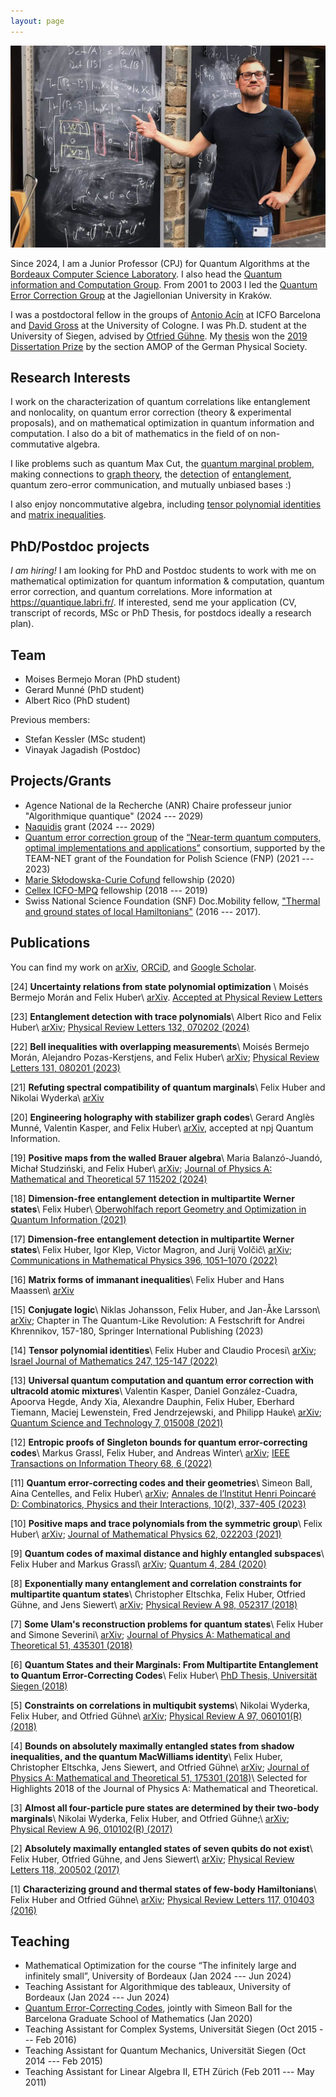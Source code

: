 ```yaml
---
layout: page
---
```


![](Untitled_horiz.png)

Since 2024, I am a Junior Professor (CPJ) for Quantum Algorithms at the [Bordeaux Computer Science Laboratory](https://labri.fr). I also head the [Quantum information and Computation Group](https://quantique.labri.fr/). From 2001 to 2003 I led the [Quantum Error Correction Group](https://nisq.pl/quantum-error-correction-group)
at the Jagiellonian University in Kraków.

I was a postdoctoral fellow in the groups of [Antonio Acín](https://www.icfo.eu/research-group/7/quantum-information/home/437/) at ICFO Barcelona and [David Gross](https://qi.uni-koeln.de/) at the University of Cologne. I was Ph.D. student at the University of Siegen, advised by [Otfried Gühne](https://www.physik.uni-siegen.de/tqo/). My [thesis](https://dspace.ub.uni-siegen.de/handle/ubsi/1272) won the [2019 Dissertation Prize](https://www.dpg-physik.de/auszeichnungen/preise-der-dpg-vereinigungen/preistraeger-dissertationspreis-samop) by the section AMOP of the German Physical Society.

## Research Interests
I work on the characterization of quantum correlations like entanglement and nonlocality, on quantum error correction (theory & experimental proposals), and on mathematical optimization in quantum information and computation. I also do a bit of mathematics in the field of on non-commutative algebra.

I like problems such as quantum Max Cut, the [quantum marginal problem](https://arxiv.org/abs/2211.06349), making connections to [graph theory](https://arxiv.org/abs/2310.00612), the [detection](https://arxiv.org/abs/2108.08720) of [entanglement](https://arxiv.org/abs/1708.06298), quantum zero-error communication, and mutually unbiased bases :)

I also enjoy noncommutative algebra, including [tensor polynomial identities](https://arxiv.org/abs/2011.04362) and [matrix inequalities](https://arxiv.org/abs/2002.12887).

## PhD/Postdoc projects

_I am hiring!_ I am looking for PhD and Postdoc students to work with me on mathematical optimization for quantum information & computation, quantum error correction, and quantum correlations.
More information at https://quantique.labri.fr/. If interested, send me your application (CV, transcript of records, MSc or PhD Thesis, for postdocs ideally a research plan).


## Team

- Moises Bermejo Moran (PhD student)
- Gerard Munné (PhD student)
- Albert Rico (PhD student)

Previous members:
- Stefan Kessler (MSc student)
- Vinayak Jagadish (Postdoc)


## Projects/Grants
- Agence National de la Recherche (ANR) Chaire professeur junior "Algorithmique quantique" (2024 --- 2029)
- [Naquidis](https://naquidis.com/) grant (2024 --- 2029)
- [Quantum error correction group](https://nisq.pl/quantum-error-correction-group) of the [“Near-term quantum computers, optimal implementations and applications”](nisq.pl) consortium, supported by the TEAM-NET grant of the Foundation for Polish Science (FNP) (2021 --- 2023)
- [Marie Skłodowska-Curie Cofund](bist.eu/probist) fellowship (2020)
- [Cellex ICFO-MPQ](cellex-mpq.icfo.eu) fellowship (2018 --- 2019)
- Swiss National Science Foundation (SNF) Doc.Mobility fellow, ["Thermal and ground states of local Hamiltonians"](http://p3.snf.ch/project-165024) (2016 --- 2017).


## Publications
You can find my work on [arXiv](https://arxiv.org/a/huber_f_1.html), [ORCiD](https://orcid.org/0000-0002-3856-4018), and [Google Scholar](https://scholar.google.com/citations?user=1O58f3gAAAAJ&hl=en&oi=ao).

[24] **Uncertainty relations from state polynomial optimization** \\
Moisés Bermejo Morán and Felix Huber\\
[arXiv](https://arxiv.org/abs/2310.00612). [Accepted at Physical Review Letters](https://journals.aps.org/prl/accepted/16074YdbXa716b89941e8d84a4395c58c64e08954)

[23] **Entanglement detection with trace polynomials**\\
Albert Rico and Felix Huber\\
[arXiv](https://arxiv.org/abs/2303.07761); [Physical Review Letters 132, 070202 (2024)](https://doi.org/10.1103/PhysRevLett.132.070202)

[22] **Bell inequalities with overlapping measurements**\\
Moisés Bermejo Morán, Alejandro Pozas-Kerstjens, and Felix Huber\\
[arXiv](https://arxiv.org/abs/2303.02127); [Physical Review Letters 131, 080201 (2023)](https://doi.org/10.1103/PhysRevLett.131.080201)

[21] **Refuting spectral compatibility of quantum marginals**\\
Felix Huber and Nikolai Wyderka\\
[arXiv](https://arxiv.org/abs/2211.06349)

[20] **Engineering holography with stabilizer graph codes**\\
Gerard Anglès Munné, Valentin Kasper, and Felix Huber\\
[arXiv](https://arxiv.org/abs/2209.08954), accepted at npj Quantum Information.

[19] **Positive maps from the walled Brauer algebra**\\
Maria Balanzó-Juandó, Michał Studziński, and Felix Huber\\
[arXiv](https://arxiv.org/abs/2112.12738); [Journal of Physics A: Mathematical and Theoretical 57 115202 (2024)](https://doi.org/10.1088/1751-8121/ad2b86)

[18] **Dimension-free entanglement detection in multipartite Werner states**\\
Felix Huber\\
[Oberwohlfach report Geometry and Optimization in Quantum Information (2021)](https://publications.mfo.de/handle/mfo/3902)

[17] **Dimension-free entanglement detection in multipartite Werner states**\\
Felix Huber, Igor Klep, Victor Magron, and Jurij Volčič\\
[arXiv](https://arxiv.org/abs/2108.08720); [Communications in Mathematical Physics 396, 1051–1070 (2022)](https://doi.org/10.1007/s00220-022-04485-9)

[16] **Matrix forms of immanant inequalities**\\
Felix Huber and Hans Maassen\\
[arXiv](https://arxiv.org/abs/2103.04317)

[15] **Conjugate logic**\\
Niklas Johansson, Felix Huber, and Jan-Åke Larsson\\
[arXiv](https://arxiv.org/abs/2102.06572); Chapter in The Quantum-Like Revolution: A Festschrift for Andrei Khrennikov, 157-180, Springer International Publishing (2023)

[14] **Tensor polynomial identities**\\
Felix Huber and Claudio Procesi\\
[arXiv](https://arxiv.org/abs/2011.04362); [Israel Journal of Mathematics 247, 125-147 (2022)](https://doi.org/10.1007/s11856-021-2262-6)

[13] **Universal quantum computation and quantum error correction with ultracold atomic mixtures**\\
Valentin Kasper, Daniel González-Cuadra, Apoorva Hegde, Andy Xia, Alexandre Dauphin, Felix Huber, Eberhard Tiemann, Maciej Lewenstein, Fred Jendrzejewski, and Philipp Hauke\\
[arXiv](https://arxiv.org/abs/2010.15923); [Quantum Science and Technology 7, 015008 (2021)](https://doi.org/10.1088/2058-9565/ac2d39)

[12] **Entropic proofs of Singleton bounds for quantum error-correcting codes**\\
Markus Grassl, Felix Huber, and Andreas Winter\\
[arXiv](https://arxiv.org/abs/2010.07902); [IEEE Transactions on Information Theory 68, 6 (2022)](https://doi.org/10.1109/TIT.2022.3149291)

[11] **Quantum error-correcting codes and their geometries**\\
Simeon Ball, Aina Centelles, and Felix Huber\\
[arXiv](https://arxiv.org/abs/2007.05992); [Annales de l’Institut Henri Poincaré D: Combinatorics, Physics and their Interactions, 10(2), 337-405 (2023)](https://doi.org/10.4171/aihpd/160)

[10] **Positive maps and trace polynomials from the symmetric group**\\
Felix Huber\\
[arXiv](https://arxiv.org/abs/2002.12887); [Journal of Mathematical Physics 62, 022203 (2021)](https://doi.org/10.1063/5.0028856)

[9] **Quantum codes of maximal distance and highly entangled subspaces**\\
Felix Huber and Markus Grassl\\
[arXiv](https://arxiv.org/abs/1907.07733); [Quantum 4, 284 (2020)](https://doi.org/10.22331/q-2020-06-18-284)

[8] **Exponentially many entanglement and correlation constraints for multipartite quantum states**\\
Christopher Eltschka, Felix Huber, Otfried Gühne, and Jens Siewert\\
[arXiv](https://arxiv.org/abs/1807.09165); [Physical Review A 98, 052317 (2018)](https://doi.org/10.1103/PhysRevA.98.052317)

[7] **Some Ulam's reconstruction problems for quantum states**\\
Felix Huber and Simone Severini\\
[arXiv](https://arxiv.org/abs/1802.00783); [Journal of Physics A: Mathematical and Theoretical 51, 435301 (2018)](https://doi.org/10.1088/1751-8121/aadd1e)

[6] **Quantum States and their Marginals: From Multipartite Entanglement to Quantum Error-Correcting Codes**\\
Felix Huber\\
[PhD Thesis, Universität Siegen (2018)](https://dspace.ub.uni-siegen.de/handle/ubsi/1272)

[5] **Constraints on correlations in multiqubit systems**\\
Nikolai Wyderka, Felix Huber, and Otfried Gühne\\
[arXiv](https://arxiv.org/abs/1710.00758); [Physical Review A 97, 060101(R) (2018)](https://doi.org/10.1103/PhysRevA.97.060101)

[4] **Bounds on absolutely maximally entangled states from shadow inequalities, and the quantum MacWilliams identity**\\
Felix Huber, Christopher Eltschka, Jens Siewert, and Otfried Gühne\\
[arXiv](https://arxiv.org/abs/1708.06298); [Journal of Physics A: Mathematical and Theoretical 51, 175301 (2018)](https://doi.org/10.1088/1751-8121/aaade5)\\
Selected for Highlights 2018 of the Journal of Physics A: Mathematical and Theoretical.

[3] **Almost all four-particle pure states are determined by their two-body marginals**\\
Nikolai Wyderka, Felix Huber, and Otfried Gühne;\\
 [arXiv](https://arxiv.org/abs/1703.10950); [Physical Review A 96, 010102(R) (2017)](https://doi.org/10.1103/PhysRevA.96.010102)

[2] **Absolutely maximally entangled states of seven qubits do not exist**\\
Felix Huber, Otfried Gühne, and Jens Siewert\\
[arXiv](https://arxiv.org/abs/1608.06228); [Physical Review Letters 118, 200502 (2017)](https://doi.org/10.1103/PhysRevLett.118.200502)

[1] **Characterizing ground and thermal states of few-body Hamiltonians**\\
Felix Huber and Otfried Gühne\\
[arXiv](https://arxiv.org/abs/1601.01630); [Physical Review Letters 117, 010403 (2016)](https://doi.org/10.1103/PhysRevLett.117.010403)

## Teaching
- Mathematical Optimization for the course “The infinitely large and infinitely small”, University of Bordeaux (Jan 2024 --- Jun 2024)
- Teaching Assistant for Algorithmique des tableaux, University of Bordeaux (Jan 2024 --- Jun 2024)
- [Quantum Error-Correcting Codes](https://bgsmath.cat/event/quantum-error-correcting-codes/), jointly with Simeon Ball for the Barcelona Graduate School of Mathematics (Jan 2020)
- Teaching Assistant for Complex Systems, Universität Siegen (Oct 2015 --- Feb 2016)
- Teaching Assistant for Quantum Mechanics, Universität Siegen (Oct 2014 --- Feb 2015)
- Teaching Assistant for Linear Algebra II, ETH Zürich (Feb 2011 --- May 2011)
